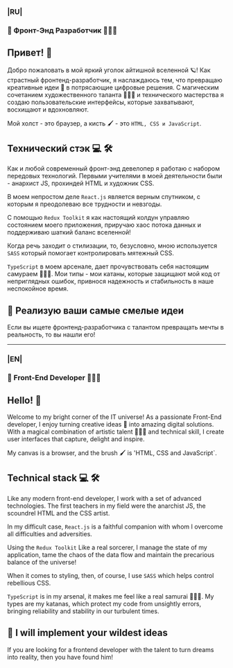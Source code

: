 ### |RU|
### 🚀 Фронт-Энд Разработчик 👨🏼‍💻

## Привет! 👋 

Добро пожаловать в мой яркий уголок айтишной вселенной 🪐! Как страстный фронтенд-разработчик, я наслаждаюсь тем, что превращаю креативные идеи 🎨 в потрясающие цифровые решения. С магическим сочетанием художественного таланта 👨🏼‍🎨 и технического мастерства я создаю пользовательские интерфейсы, которые захватывают, восхищают и вдохновляют. 

Мой холст - это браузер, а кисть 🖌️ - это `HTML, CSS и JavaScript`.

## Технический стэк 💻 🛠️

Как и любой современный фронт-энд девелопер я работаю с набором передовых технологий. Первыми учителями в моей деятельности были - анархист JS, прохиндей HTML и художник CSS. 

В моем непростом деле `React.js` является верным спутником, с которым я преодолеваю все трудности и невзгоды. 

С помощью `Redux Toolkit` я как настоящий колдун управляю состоянием моего приложения, приручаю хаос потока данных и поддерживаю шаткий баланс вселенной! 

Когда речь заходит о стилизации, то, безусловно, мною используется `SASS` который помогает контролировать мятежный CSS. 

`TypeScript` в моем арсенале, дает прочувствовать себя настоящим самураем 🎌🥷🏻. Мои типы - мои катаны, которые защищают мой код от неприглядных ошибок, привнося надежность и стабильность в наше неспокойное время.

## 🌟 Реализую ваши самые смелые идеи

Если вы ищете фронтенд-разработчика с талантом превращать мечты в реальность, то вы нашли его! 

________________
### |EN|

### 🚀 Front-End Developer 👨🏼‍💻

## Hello! 👋 

Welcome to my bright corner of the IT universe! As a passionate Front-End developer, I enjoy turning creative ideas 🎨 into amazing digital solutions. With a magical combination of artistic talent 👨🏼‍🎨 and technical skill, I create user interfaces that capture, delight and inspire. 

My canvas is a browser, and the brush 🖌️ is 'HTML, CSS and JavaScript`.

## Technical stack 💻 🛠️

Like any modern front-end developer, I work with a set of advanced technologies. The first teachers in my field were the anarchist JS, the scoundrel HTML and the CSS artist. 

In my difficult case, `React.js` is a faithful companion with whom I overcome all difficulties and adversities. 

Using the `Redux Toolkit` Like a real sorcerer, I manage the state of my application, tame the chaos of the data flow and maintain the precarious balance of the universe! 

When it comes to styling, then, of course, I use `SASS` which helps control rebellious CSS. 

`TypeScript` is in my arsenal, it makes me feel like a real samurai 🎌🥷🏻. My types are my katanas, which protect my code from unsightly errors, bringing reliability and stability in our turbulent times.

## 🌟 I will implement your wildest ideas

If you are looking for a frontend developer with the talent to turn dreams into reality, then you have found him!
